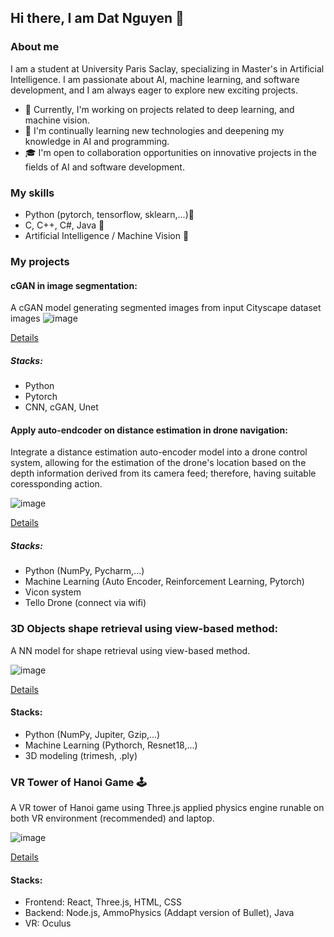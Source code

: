 ## Hi there, I am Dat Nguyen 👋

<!--
**DatTrongNg/DatTrongNg** is a ✨ _special_ ✨ repository because its `README.md` (this file) appears on your GitHub profile.

Here are some ideas to get you started:

- 🔭 I’m currently working on ...
- 🌱 I’m currently learning ...
- 👯 I’m looking to collaborate on ...
- 🤔 I’m looking for help with ...
- 💬 Ask me about ...
- 📫 How to reach me: ...
- 😄 Pronouns: ...
- ⚡ Fun fact: ...
-->

### About me

I am a student at University Paris Saclay, specializing in Master's in Artificial Intelligence. I am passionate about AI, machine learning, and software development, and I am always eager to explore new exciting projects.

- 🔭 Currently, I'm working on projects related to deep learning, and machine vision.
- 🌱 I'm continually learning new technologies and deepening my knowledge in AI and programming.
- 🎓 I'm open to collaboration opportunities on innovative projects in the fields of AI and software development.

### My skills

- Python (pytorch, tensorflow, sklearn,...)🐍
- C, C++, C#, Java 📱
- Artificial Intelligence / Machine Vision 📲
  
### My projects

#### cGAN in image segmentation:
A cGAN model generating segmented images from input Cityscape dataset images 
![image](https://github.com/DatTrongNg/DatTrongNg/assets/87078249/d41af293-2bd7-4853-9947-0211ef48d482)

[Details]()

##### Stacks:
- Python
- Pytorch
- CNN, cGAN, Unet

#### Apply auto-endcoder on distance estimation in drone navigation:
Integrate a distance estimation auto-encoder model into a drone control system, allowing for the estimation of the drone's location based on the depth information derived from its camera feed; therefore, having suitable coressponding action.

![image](https://github.com/DatTrongNg/DatTrongNg/assets/87078249/01bf7a75-e746-497b-bbf1-289a12fc134a)

[Details](https://github.com/DatTrongNg/Tello_Swarm)

##### Stacks:
- Python (NumPy, Pycharm,...)
- Machine Learning (Auto Encoder, Reinforcement Learning, Pytorch)
- Vicon system
- Tello Drone (connect via wifi)

### 3D Objects shape retrieval using view-based method:
A NN model for shape retrieval using view-based method.

![image](https://github.com/DatTrongNg/DatTrongNg/assets/87078249/5f110020-aee5-4c12-b39a-d4eb17c39f0b)


[Details](https://github.com/DatTrongNg/3D_Shape_Retrieval_View_Based)

#### Stacks:
- Python (NumPy, Jupiter, Gzip,...)
- Machine Learning (Pythorch, Resnet18,...)
- 3D modeling (trimesh, .ply)

###  VR Tower of Hanoi Game 🕹️
A VR tower of Hanoi game using Three.js applied physics engine runable on both VR environment (recommended) and laptop.

![image](https://github.com/DatTrongNg/DatTrongNg/assets/87078249/7c13dea9-feed-43f0-8d94-20a9b8dce225)


[Details](https://github.com/GRicciardi00/Tower-of-Hanoi-VR-Three.js/tree/main)

#### Stacks:
- Frontend: React, Three.js, HTML, CSS
- Backend: Node.js, AmmoPhysics (Addapt version of Bullet), Java
- VR: Oculus

